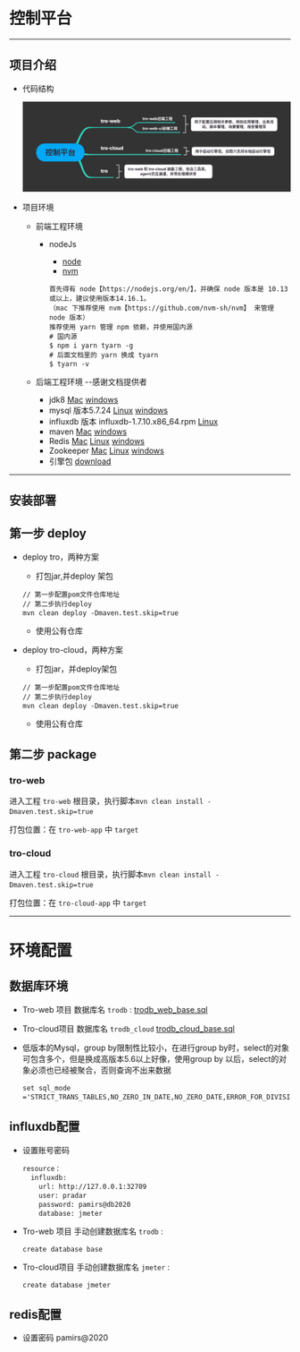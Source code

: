 # 控制平台

***

## 项目介绍

- 代码结构

  ![控制平台](控制平台.png)

- 项目环境

    - 前端工程环境

        - nodeJs

            - [node](https://nodejs.org/en/)
            - [nvm](https://github.com/nvm-sh/nvm)

          ```
          首先得有 node【https://nodejs.org/en/】，并确保 node 版本是 10.13 或以上，建议使用版本14.16.1。
          （mac 下推荐使用 nvm【https://github.com/nvm-sh/nvm】 来管理 node 版本）
          推荐使用 yarn 管理 npm 依赖，并使用国内源
          # 国内源
          $ npm i yarn tyarn -g
          # 后面文档里的 yarn 换成 tyarn
          $ tyarn -v
          ```

    - 后端工程环境   --感谢文档提供者

        - jdk8  [Mac](https://www.cnblogs.com/mini-monkey/p/11593526.html)  [windows](https://www.runoob.com/w3cnote/windows10-java-setup.html)
        - mysql 版本5.7.24  [Linux](https://www.cnblogs.com/maidongdong/p/11469940.html)  [windows](https://www.cnblogs.com/zhangkanghui/p/9613844.html)
        - influxdb  版本 influxdb-1.7.10.x86_64.rpm  [Linux](https://blog.csdn.net/u013059060/article/details/112303586)
        - maven  [Mac](https://www.jianshu.com/p/191685a33786)  [windows](https://www.cnblogs.com/happyday56/p/8968328.html)
        - Redis [Mac](https://www.jianshu.com/p/3bdfda703552) [Linux](https://www.cnblogs.com/hunanzp/p/12304622.html) [windows](https://www.redis.com.cn/redis-installation.html)
        - Zookeeper [Mac](https://segmentfault.com/a/1190000022287477) [Linux](https://www.cnblogs.com/liuwei00125/p/12554744.html) [windows](https://blog.csdn.net/qq_36148847/article/details/80114283)
        - 引擎包 [download]()
***

## 安装部署

## 第一步 deploy

- deploy tro，两种方案

    - 打包jar,并deploy 架包

  ```maven
  // 第一步配置pom文件仓库地址
  // 第二步执行deploy
  mvn clean deploy -Dmaven.test.skip=true 
  ```

    - 使用公有仓库

- deploy tro-cloud，两种方案

    - 打包jar，并deploy架包

  ```
  // 第一步配置pom文件仓库地址
  // 第二步执行deploy
  mvn clean deploy -Dmaven.test.skip=true 
  ```

    - 使用公有仓库

## 第二步 package

### tro-web

进入工程 `tro-web` 根目录，执行脚本`mvn clean install -Dmaven.test.skip=true`

打包位置：在 `tro-web-app` 中 `target`

### tro-cloud

进入工程 `tro-cloud` 根目录，执行脚本`mvn clean install -Dmaven.test.skip=true`

打包位置：在 `tro-cloud-app` 中 `target`

***

# 环境配置

## 数据库环境

- Tro-web 项目 数据库名 `trodb` : [trodb_web_base.sql](trodb_web_base.sql)

- Tro-cloud项目 数据库名 `trodb_cloud`  [trodb_cloud_base.sql](trodb_cloud_base.sql)

- 低版本的Mysql，group by限制性比较小，在进行group by时，select的对象可包含多个，但是换成高版本5.6以上好像，使用group by 以后，select的对象必须也已经被聚合，否则查询不出来数据

  ```
  set sql_mode ='STRICT_TRANS_TABLES,NO_ZERO_IN_DATE,NO_ZERO_DATE,ERROR_FOR_DIVISION_BY_ZERO,NO_AUTO_CREATE_USER,NO_ENGINE_SUBSTITUTION';
  ```

## influxdb配置

- 设置账号密码

  ```
  resource：
   	influxdb:
      url: http://127.0.0.1:32709
      user: pradar
      password: pamirs@db2020
      database: jmeter
  ```

- Tro-web 项目 手动创建数据库名 `trodb` :

  ```
  create database base
  ```

- Tro-cloud项目 手动创建数据库名 `jmeter`  :

  ```
  create database jmeter
  ```

## redis配置

- 设置密码 pamirs@2020